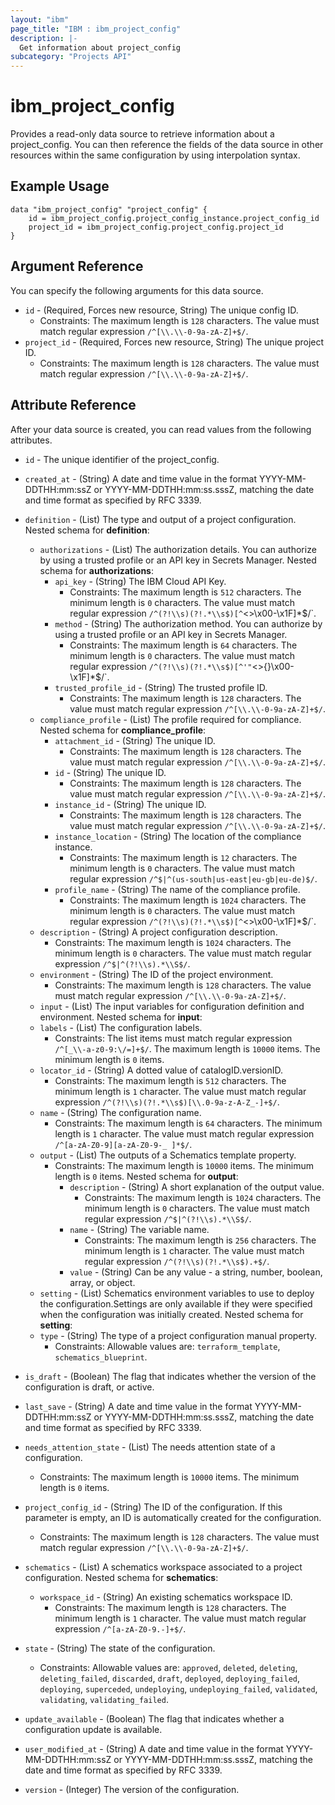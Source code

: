 ```yaml
---
layout: "ibm"
page_title: "IBM : ibm_project_config"
description: |-
  Get information about project_config
subcategory: "Projects API"
---
```


# ibm_project_config

Provides a read-only data source to retrieve information about a project_config. You can then reference the fields of the data source in other resources within the same configuration by using interpolation syntax.

## Example Usage

```hcl
data "ibm_project_config" "project_config" {
	id = ibm_project_config.project_config_instance.project_config_id
	project_id = ibm_project_config.project_config.project_id
}
```

## Argument Reference

You can specify the following arguments for this data source.

* `id` - (Required, Forces new resource, String) The unique config ID.
  * Constraints: The maximum length is `128` characters. The value must match regular expression `/^[\\.\\-0-9a-zA-Z]+$/`.
* `project_id` - (Required, Forces new resource, String) The unique project ID.
  * Constraints: The maximum length is `128` characters. The value must match regular expression `/^[\\.\\-0-9a-zA-Z]+$/`.

## Attribute Reference

After your data source is created, you can read values from the following attributes.

* `id` - The unique identifier of the project_config.
* `created_at` - (String) A date and time value in the format YYYY-MM-DDTHH:mm:ssZ or YYYY-MM-DDTHH:mm:ss.sssZ, matching the date and time format as specified by RFC 3339.

* `definition` - (List) The type and output of a project configuration.
Nested schema for **definition**:
	* `authorizations` - (List) The authorization details. You can authorize by using a trusted profile or an API key in Secrets Manager.
	Nested schema for **authorizations**:
		* `api_key` - (String) The IBM Cloud API Key.
		  * Constraints: The maximum length is `512` characters. The minimum length is `0` characters. The value must match regular expression `/^(?!\\s)(?!.*\\s$)[^`<>\\x00-\\x1F]*$/`.
		* `method` - (String) The authorization method. You can authorize by using a trusted profile or an API key in Secrets Manager.
		  * Constraints: The maximum length is `64` characters. The minimum length is `0` characters. The value must match regular expression `/^(?!\\s)(?!.*\\s$)[^'"`<>{}\\x00-\\x1F]*$/`.
		* `trusted_profile_id` - (String) The trusted profile ID.
		  * Constraints: The maximum length is `128` characters. The value must match regular expression `/^[\\.\\-0-9a-zA-Z]+$/`.
	* `compliance_profile` - (List) The profile required for compliance.
	Nested schema for **compliance_profile**:
		* `attachment_id` - (String) The unique ID.
		  * Constraints: The maximum length is `128` characters. The value must match regular expression `/^[\\.\\-0-9a-zA-Z]+$/`.
		* `id` - (String) The unique ID.
		  * Constraints: The maximum length is `128` characters. The value must match regular expression `/^[\\.\\-0-9a-zA-Z]+$/`.
		* `instance_id` - (String) The unique ID.
		  * Constraints: The maximum length is `128` characters. The value must match regular expression `/^[\\.\\-0-9a-zA-Z]+$/`.
		* `instance_location` - (String) The location of the compliance instance.
		  * Constraints: The maximum length is `12` characters. The minimum length is `0` characters. The value must match regular expression `/^$|^(us-south|us-east|eu-gb|eu-de)$/`.
		* `profile_name` - (String) The name of the compliance profile.
		  * Constraints: The maximum length is `1024` characters. The minimum length is `0` characters. The value must match regular expression `/^(?!\\s)(?!.*\\s$)[^`<>\\x00-\\x1F]*$/`.
	* `description` - (String) A project configuration description.
	  * Constraints: The maximum length is `1024` characters. The minimum length is `0` characters. The value must match regular expression `/^$|^(?!\\s).*\\S$/`.
	* `environment` - (String) The ID of the project environment.
	  * Constraints: The maximum length is `128` characters. The value must match regular expression `/^[\\.\\-0-9a-zA-Z]+$/`.
	* `input` - (List) The input variables for configuration definition and environment.
	Nested schema for **input**:
	* `labels` - (List) The configuration labels.
	  * Constraints: The list items must match regular expression `/^[_\\-a-z0-9:\/=]+$/`. The maximum length is `10000` items. The minimum length is `0` items.
	* `locator_id` - (String) A dotted value of catalogID.versionID.
	  * Constraints: The maximum length is `512` characters. The minimum length is `1` character. The value must match regular expression `/^(?!\\s)(?!.*\\s$)[\\.0-9a-z-A-Z_-]+$/`.
	* `name` - (String) The configuration name.
	  * Constraints: The maximum length is `64` characters. The minimum length is `1` character. The value must match regular expression `/^[a-zA-Z0-9][a-zA-Z0-9-_ ]*$/`.
	* `output` - (List) The outputs of a Schematics template property.
	  * Constraints: The maximum length is `10000` items. The minimum length is `0` items.
	Nested schema for **output**:
		* `description` - (String) A short explanation of the output value.
		  * Constraints: The maximum length is `1024` characters. The minimum length is `0` characters. The value must match regular expression `/^$|^(?!\\s).*\\S$/`.
		* `name` - (String) The variable name.
		  * Constraints: The maximum length is `256` characters. The minimum length is `1` character. The value must match regular expression `/^(?!\\s)(?!.*\\s$).+$/`.
		* `value` - (String) Can be any value - a string, number, boolean, array, or object.
	* `setting` - (List) Schematics environment variables to use to deploy the configuration.Settings are only available if they were specified when the configuration was initially created.
	Nested schema for **setting**:
	* `type` - (String) The type of a project configuration manual property.
	  * Constraints: Allowable values are: `terraform_template`, `schematics_blueprint`.

* `is_draft` - (Boolean) The flag that indicates whether the version of the configuration is draft, or active.

* `last_save` - (String) A date and time value in the format YYYY-MM-DDTHH:mm:ssZ or YYYY-MM-DDTHH:mm:ss.sssZ, matching the date and time format as specified by RFC 3339.

* `needs_attention_state` - (List) The needs attention state of a configuration.
  * Constraints: The maximum length is `10000` items. The minimum length is `0` items.

* `project_config_id` - (String) The ID of the configuration. If this parameter is empty, an ID is automatically created for the configuration.
  * Constraints: The maximum length is `128` characters. The value must match regular expression `/^[\\.\\-0-9a-zA-Z]+$/`.

* `schematics` - (List) A schematics workspace associated to a project configuration.
Nested schema for **schematics**:
	* `workspace_id` - (String) An existing schematics workspace ID.
	  * Constraints: The maximum length is `128` characters. The minimum length is `1` character. The value must match regular expression `/^[a-zA-Z0-9.-]+$/`.

* `state` - (String) The state of the configuration.
  * Constraints: Allowable values are: `approved`, `deleted`, `deleting`, `deleting_failed`, `discarded`, `draft`, `deployed`, `deploying_failed`, `deploying`, `superceded`, `undeploying`, `undeploying_failed`, `validated`, `validating`, `validating_failed`.

* `update_available` - (Boolean) The flag that indicates whether a configuration update is available.

* `user_modified_at` - (String) A date and time value in the format YYYY-MM-DDTHH:mm:ssZ or YYYY-MM-DDTHH:mm:ss.sssZ, matching the date and time format as specified by RFC 3339.

* `version` - (Integer) The version of the configuration.

